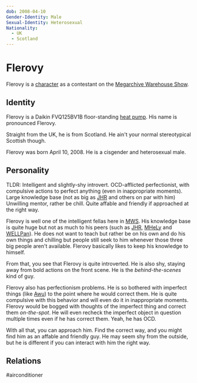 ```yaml
---
dob: 2008-04-10
Gender-Identity: Male
Sexual-Identity: Heterosexual
Nationality:
  - UK
  - Scotland
---
```

# Flerovy

Flerovy is a [character](Characters.md) as a contestant on the [Megarchive Warehouse Show](../../../Megarchive%20Warehouse%20Show/Megarchive%20Warehouse%20Show.md).

## Identity

Flerovy is a Daikin FVQ125BV1B floor-standing [heat pump](../../Species/Air%20Conditioners.md). His name is pronounced Flerovy.

Straight from the UK, he is from Scotland. He ain't your normal stereotypical Scottish though.

Flerovy was born April 10, 2008. He is a cisgender and heterosexual male.

## Personality

TLDR: Intelligent and slightly-shy introvert. OCD-afflicted perfectionist, with compulsive actions to perfect anything (even in inappropriate moments). Large knowledge base (not as big as [JHR](AEX/AEX.md#JHR) and others on par with him) Unwilling mentor, rather be chill. Quite affable and friendly if approached at the right way.

Flerovy is well one of the intelligent fellas here in [MWS](Megarchive%20Warehouse%20Show.md). His knowledge base is quite huge but not as much to his peers (such as [JHR](AEX/AEX.md#JHR), [MHeLy](MHeLy.md) and [WELLPan](WELLPan.md)). He does not want to teach but rather be on his own and do his own things and chilling but people still seek to him whenever those three big people aren't available. Flerovy basically likes to keep his knowledge to himself.

From that, you see that Flerovy is quite introverted. He is also shy, staying away from bold actions on the front scene. He is the *behind-the-scenes* kind of guy. 

Flerovy also has perfectionism problems. He is so bothered with imperfect things (like [Awu](Awu.md)) to the point where he would correct them. He is quite compulsive with this behavior and will even do it in inappropriate moments. Flerovy would be bogged with thoughts of the imperfect thing and correct them *on-the-spot*. He will even recheck the imperfect object in question multiple times even if he has correct them. Yeah, he has OCD.

With all that, you can approach him. Find the correct way, and you might find him as an affable and friendly guy. He may seem shy from the outside, but he is different if you can interact with him the right way.

## Relations

#airconditioner 